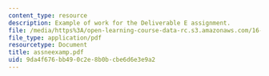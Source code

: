 ```yaml
---
content_type: resource
description: Example of work for the Deliverable E assignment.
file: /media/https%3A/open-learning-course-data-rc.s3.amazonaws.com/16-810-engineering-design-and-rapid-prototyping-january-iap-2007/9da4f676bb490c2e8b0bcbe6d6e3e9a2_assneexamp.pdf
file_type: application/pdf
resourcetype: Document
title: assneexamp.pdf
uid: 9da4f676-bb49-0c2e-8b0b-cbe6d6e3e9a2
---
```

